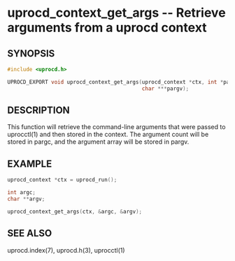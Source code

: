 # uprocd_context_get_args -- Retrieve arguments from a uprocd context

## SYNOPSIS

```c
#include <uprocd.h>

UPROCD_EXPORT void uprocd_context_get_args(uprocd_context *ctx, int *pargc,
                                           char ***pargv);
```

## DESCRIPTION

This function will retrieve the command-line arguments that were passed to
uprocctl(1) and then stored in the context. The argument count will be stored in
pargc, and the argument array will be stored in pargv.

## EXAMPLE

```c
uprocd_context *ctx = uprocd_run();

int argc;
char **argv;

uprocd_context_get_args(ctx, &argc, &argv);
```

## SEE ALSO

uprocd.index(7), uprocd.h(3), uprocctl(1)
